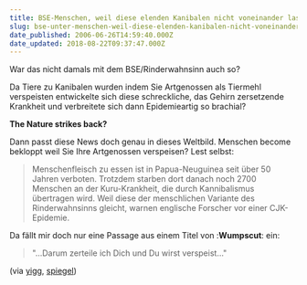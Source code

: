 ```yaml
---
title: BSE-Menschen, weil diese elenden Kanibalen nicht voneinander lassen können?
slug: bse-unter-menschen-weil-diese-elenden-kanibalen-nicht-voneinander-lassen-koennen
date_published: 2006-06-26T14:59:40.000Z
date_updated: 2018-08-22T09:37:47.000Z
---
```


War das nicht damals mit dem BSE/Rinderwahnsinn auch so?

Da Tiere zu Kanibalen wurden indem Sie Artgenossen als Tiermehl verspeisten entwickelte sich diese schreckliche, das Gehirn zersetzende Krankheit und verbreitete sich dann Epidemieartig so brachial?

**The Nature strikes back?**

Dann passt diese News doch genau in dieses Weltbild. Menschen become bekloppt weil Sie Ihre Artgenossen verspeisen? Lest selbst:

> Menschenfleisch zu essen ist in Papua-Neuguinea seit über 50 Jahren verboten. Trotzdem starben dort danach noch 2700 Menschen an der Kuru-Krankheit, die durch Kannibalismus übertragen wird. Weil diese der menschlichen Variante des Rinderwahnsinns gleicht, warnen englische Forscher vor einer CJK-Epidemie.

Da fällt mir doch nur eine Passage aus einem Titel von :**Wumpscut**: ein:

> "...Darum zerteile ich Dich und Du wirst verspeist..."

(via [yigg](http://yigg.de/3849_Kannibalismus_fuehrt_nach_Jahrzehnten_zum_Tod), [spiegel](http://www.spiegel.de/wissenschaft/mensch/0,1518,423553,00.html))
